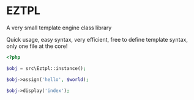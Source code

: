 # EZTPL

A very small template engine class library

Quick usage, easy syntax, very efficient, free to define template syntax, only one file at the core!


````php 
<?php

$obj = src\Eztpl::instance();

$obj->assign('hello', $world);
    
$obj->display('index');

````
